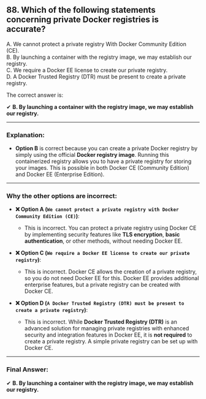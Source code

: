 ## 88. Which of the following statements concerning private Docker registries is accurate?
A. We cannot protect a private registry With Docker Community Edition (CE).  
B. By launching a container with the registry image, we may establish our registry.  
C. We require a Docker EE license to create our private registry.  
D. A Docker Trusted Registry (DTR) must be present to create a private registry.  

The correct answer is:

✔ **B. By launching a container with the registry image, we may establish our registry.**

---

### **Explanation:**

- **Option B** is correct because you can create a private Docker registry by simply using the official **Docker registry image**. Running this containerized registry allows you to have a private registry for storing your images. This is possible in both Docker CE (Community Edition) and Docker EE (Enterprise Edition).

---

### **Why the other options are incorrect:**

- **❌ Option A (`We cannot protect a private registry with Docker Community Edition (CE)`)**:
  - This is incorrect. You can protect a private registry using Docker CE by implementing security features like **TLS encryption**, **basic authentication**, or other methods, without needing Docker EE.

- **❌ Option C (`We require a Docker EE license to create our private registry`)**:
  - This is incorrect. Docker CE allows the creation of a private registry, so you do not need Docker EE for this. Docker EE provides additional enterprise features, but a private registry can be created with Docker CE.

- **❌ Option D (`A Docker Trusted Registry (DTR) must be present to create a private registry`)**:
  - This is incorrect. While **Docker Trusted Registry (DTR)** is an advanced solution for managing private registries with enhanced security and integration features in Docker EE, it is **not required** to create a private registry. A simple private registry can be set up with Docker CE.

---

### **Final Answer:**
✔ **B. By launching a container with the registry image, we may establish our registry.**
